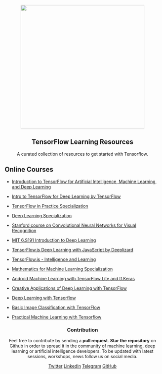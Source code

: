 <p align="center"><img src="https://user-images.githubusercontent.com/23660137/51654390-ae982f80-1fbd-11e9-8d06-86e6a5dcdb76.PNG" height=400></p>
<center><h2>TensorFlow Learning Resources</h2></center>
<center><p>A curated collection of resources to get started with Tensorflow.</p></center>

## Online Courses 

- [Introduction to TensorFlow for Artificial Intelligence, Machine Learning, and Deep Learning](https://www.coursera.org/learn/introduction-tensorflow)

- [Intro to TensorFlow for Deep Learning by TensorFlow](https://www.udacity.com/course/intro-to-tensorflow-for-deep-learning--ud187)

- [TensorFlow in Practice Specialization](https://www.coursera.org/specializations/tensorflow-in-practice)

- [Deep Learning Specialization](https://www.coursera.org/specializations/deep-learning)

- [Stanford course on Convolutional Neural Networks for Visual Recognition](http://cs231n.stanford.edu/index.html)

- [MIT 6.S191 Introduction to Deep Learning](http://introtodeeplearning.com/)

- [TensorFlow.js Deep Learning with JavaScript by Deeplizard](https://www.youtube.com/playlist?list=PLZbbT5o_s2xr83l8w44N_g3pygvajLrJ-)

- [TensorFlow.js - Intelligence and Learning](https://www.youtube.com/playlist?list=PLRqwX-V7Uu6YIeVA3dNxbR9PYj4wV31oQ)

- [Mathematics for Machine Learning Specialization](https://www.coursera.org/specializations/mathematics-machine-learning?source=deprecated_spark_cdp)

- [Android Machine Learning with TensorFlow Lite and tf.Keras](https://caster.io/courses/android-machine-learning-with-tensorflow-lite-and-tf-keras)

- [Creative Applications of Deep Learning with TensorFlow](https://www.kadenze.com/courses/creative-applications-of-deep-learning-with-tensorflow/info)

- [Deep Learning with Tensorflow](https://www.edx.org/course/deep-learning-with-tensorflow)

- [Basic Image Classification with TensorFlow](https://www.coursera.org/learn/tensorflow-beginner-basic-image-classification)

- [Practical Machine Learning with Tensorflow](https://swayam.gov.in/nd1_noc20_cs44/preview)

<center><h3>Contribution</h3></center>
<center><p>Feel free to contribute by sending a <b>pull request</b>. <b>Star the repository</b> on Github in order to spread it in the community of machine learning, deep learning or artificial intelligence developers.
To be updated with latest sessions, workshops, news follow us on social media.</p></center>
<center>

[Twitter](https://twitter.com/GurugramTfug) [LinkedIn](https://www.linkedin.com/company/tfug-gurugram/) [Telegram](https://t.me/joinchat/JkWsMBN_M01o_XR8jOgthw) [GitHub](https://github.com/Tensorflow-User-Group-Gurugram)

</center>

